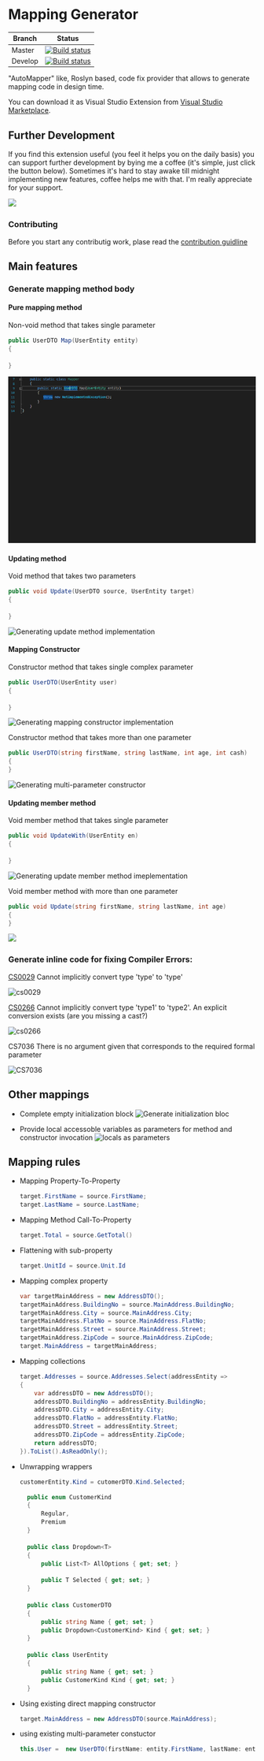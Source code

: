 # Mapping Generator

|Branch   | Status  |
|---------|---------|
|Master   | [![Build status](https://ci.appveyor.com/api/projects/status/v73nnoo09cc8kkmo/branch/master?svg=true)](https://ci.appveyor.com/project/cezarypiatek/mappinggenerator/branch/master)|
|Develop  | [![Build status](https://ci.appveyor.com/api/projects/status/v73nnoo09cc8kkmo/branch/develop?svg=true)](https://ci.appveyor.com/project/cezarypiatek/mappinggenerator/branch/develop)|



"AutoMapper" like, Roslyn based, code fix provider that allows to generate mapping code in design time.

You can download it as Visual Studio Extension from [Visual Studio Marketplace](https://marketplace.visualstudio.com/items?itemName=54748ff9-45fc-43c2-8ec5-cf7912bc3b84.mappinggenerator).

## Further Development
If you find this extension useful (you feel it helps you on the daily basis) you can support further development by bying me a coffee (it's simple, just click the button below). Sometimes it's hard to stay awake till midnight implementing new features, coffee helps me with that. I'm really appreciate for your support.

[![](https://www.buymeacoffee.com/assets/img/custom_images/orange_img.png)](https://www.buymeacoffee.com/tmAJLYvWy)

### Contributing
Before you start any contributig work, plase read the [contribution guidline](/docs/CONTRIBUTING.md)

## Main features

### Generate mapping method body

#### Pure mapping method
Non-void method that takes single parameter

```csharp
public UserDTO Map(UserEntity entity)
{
    
}
```

![Generating pure mapping method implementation](doc/pure_mapping_method_newone.gif)


#### Updating method
Void method that takes two parameters
```csharp
public void Update(UserDTO source, UserEntity target)
{
    
}
```
![Generating update method implementation](doc/update_method.gif)


#### Mapping Constructor
Constructor method that takes single complex parameter

```csharp
public UserDTO(UserEntity user)
{
    
}
```
![Generating mapping constructor implementation](doc/mapping_constructor.gif)

Constructor method that takes more than one parameter

```csharp
public UserDTO(string firstName, string lastName, int age, int cash)
{
}
```

![Generating multi-parameter constructor](/doc/multiparameterconstructor.gif)



#### Updating member method
Void member method that takes single parameter
```csharp
public void UpdateWith(UserEntity en)
{
    
}
```

![Generating update member method imeplementation](doc/update_member_method.gif)

Void member method with more than one parameter
```csharp
public void Update(string firstName, string lastName, int age)
{
}
```
![](/doc/multiparameterupdate.gif)


### Generate inline code for fixing Compiler Errors: 
[CS0029](https://docs.microsoft.com/en-us/dotnet/csharp/language-reference/compiler-messages/cs0029) Cannot implicitly convert type 'type' to 'type'

![cs0029](/doc/cs0029.jpg)

[CS0266](https://docs.microsoft.com/en-us/dotnet/csharp/language-reference/compiler-messages/cs0266) Cannot implicitly convert type 'type1' to 'type2'. An explicit conversion exists (are you missing a cast?)

![cs0266](/doc/cs0266.jpg)

CS7036 There is no argument given that corresponds to the required formal parameter 

![CS7036](/doc/splatting.gif)

## Other mappings

- Complete empty initialization block
![Generate initialization bloc](doc/emptyInitialization.gif)

- Provide local accessoble variables as parameters for method and constructor invocation
![locals as parameters](doc/localsforconstructor.gif)


## Mapping rules
- Mapping Property-To-Property
  ```csharp
  target.FirstName = source.FirstName;
  target.LastName = source.LastName;
  ```
- Mapping Method Call-To-Property
  ```csharp
  target.Total = source.GetTotal()
  ```
- Flattening with sub-property
  ```csharp
  target.UnitId = source.Unit.Id
  ```
- Mapping complex property
  ```csharp
  var targetMainAddress = new AddressDTO();
  targetMainAddress.BuildingNo = source.MainAddress.BuildingNo;
  targetMainAddress.City = source.MainAddress.City;
  targetMainAddress.FlatNo = source.MainAddress.FlatNo;
  targetMainAddress.Street = source.MainAddress.Street;
  targetMainAddress.ZipCode = source.MainAddress.ZipCode;
  target.MainAddress = targetMainAddress;
  ```
- Mapping collections
  ```csharp
  target.Addresses = source.Addresses.Select(addressEntity =>
  {
      var addressDTO = new AddressDTO();
      addressDTO.BuildingNo = addressEntity.BuildingNo;
      addressDTO.City = addressEntity.City;
      addressDTO.FlatNo = addressEntity.FlatNo;
      addressDTO.Street = addressEntity.Street;
      addressDTO.ZipCode = addressEntity.ZipCode;
      return addressDTO;
  }).ToList().AsReadOnly();
  ```
- Unwrapping wrappers 
  ```csharp
  customerEntity.Kind = cutomerDTO.Kind.Selected;
  ```
  
  ```csharp
    public enum CustomerKind
    {
        Regular,
        Premium
    }

    public class Dropdown<T>
    {
        public List<T> AllOptions { get; set; }

        public T Selected { get; set; }
    }

    public class CustomerDTO
    {
        public string Name { get; set; }
        public Dropdown<CustomerKind> Kind { get; set; }
    }

    public class UserEntity
    {
        public string Name { get; set; }
        public CustomerKind Kind { get; set; }
    }
  ```
- Using existing direct mapping constructor
  ```csharp
  target.MainAddress = new AddressDTO(source.MainAddress);
  ```

- using existing multi-parameter constuctor
  ```csharp
  this.User =  new UserDTO(firstName: entity.FirstName, lastName: entity.LastName, age: entity.Age);
  ```

